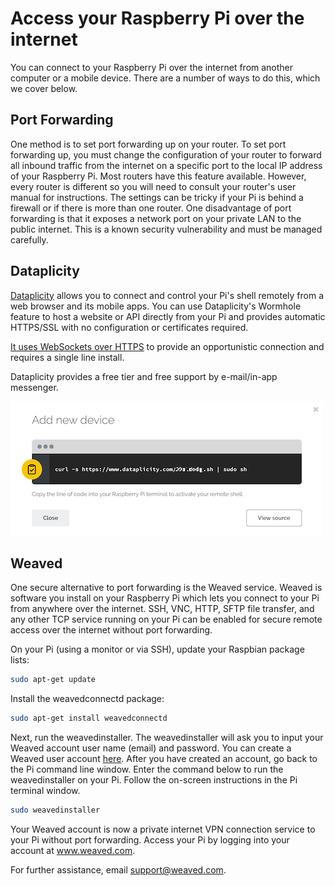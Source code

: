 # Access your Raspberry Pi over the internet

You can connect to your Raspberry Pi over the internet from another computer or a mobile device. There are a number of ways to do this, which we cover below. 

## Port Forwarding

One method is to set port forwarding up on your router. To set port forwarding up, you must change the configuration of your router to forward all inbound traffic from the internet on a specific port to the local IP address of your Raspberry Pi. Most routers have this feature available. However, every router is different so you will need to consult your router's user manual for instructions. The settings can be tricky if your Pi is behind a firewall or if there is more than one router. One disadvantage of port forwarding is that it exposes a network port on your private LAN to the public internet. This is a known security vulnerability and must be managed carefully.

## Dataplicity

[Dataplicity](https://dataplicity.com) allows you to connect and control your Pi's shell remotely from a web browser and its mobile apps. You can use Dataplicity's Wormhole feature to host a website or API directly from your Pi and provides automatic HTTPS/SSL with no configuration or certificates required.

[It uses WebSockets over HTTPS](https://docs.dataplicity.com/docs/how-it-works) to provide an opportunistic connection and requires a single line install.

Dataplicity provides a free tier and free support by e-mail/in-app messenger. 

![Dataplicity](images/dataplicity-add-new-device.png)

## Weaved

One secure alternative to port forwarding is the Weaved service. Weaved is software you install on your Raspberry Pi which lets you connect to your Pi from anywhere over the internet. SSH, VNC, HTTP, SFTP file transfer, and any other TCP service running on your Pi can be enabled for secure remote access over the internet without port forwarding.

On your Pi (using a monitor or via SSH), update your Raspbian package lists:

```bash
sudo apt-get update
```

Install the weavedconnectd package:

```bash
sudo apt-get install weavedconnectd
```

Next, run the weavedinstaller. The weavedinstaller will ask you to input your Weaved account user name (email) and password. You can create a Weaved user account [here](https://developer.weaved.com/portal/index.php). After you have created an account, go back to the Pi command line window. Enter the command below to run the weavedinstaller on your Pi. Follow the on-screen instructions in the Pi terminal window.

```bash
sudo weavedinstaller
```

Your Weaved account is now a private internet VPN connection service to your Pi without port forwarding. Access your Pi by logging into your account at www.weaved.com.

For further assistance, email support@weaved.com.
